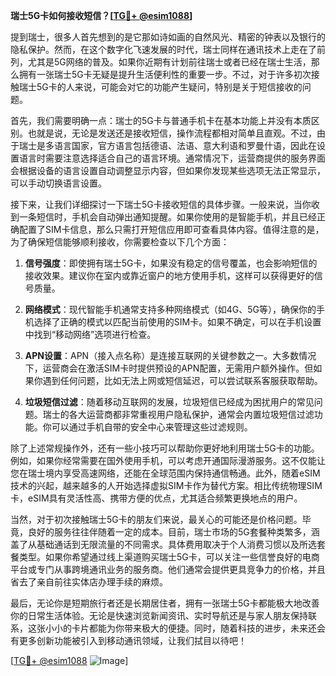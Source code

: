 **瑞士5G卡如何接收短信？[[TG💪+ @esim1088](https://t.me/s/esim1088)]**

提到瑞士，很多人首先想到的是它那如诗如画的自然风光、精密的钟表以及银行的隐私保护。然而，在这个数字化飞速发展的时代，瑞士同样在通讯技术上走在了前列，尤其是5G网络的普及。如果你近期有计划前往瑞士或者已经在瑞士生活，那么拥有一张瑞士5G卡无疑是提升生活便利性的重要一步。不过，对于许多初次接触瑞士5G卡的人来说，可能会对它的功能产生疑问，特别是关于短信接收的问题。

首先，我们需要明确一点：瑞士的5G卡与普通手机卡在基本功能上并没有本质区别。也就是说，无论是发送还是接收短信，操作流程都相对简单且直观。不过，由于瑞士是多语言国家，官方语言包括德语、法语、意大利语和罗曼什语，因此在设置语言时需要注意选择适合自己的语言环境。通常情况下，运营商提供的服务界面会根据设备的语言设置自动调整显示内容，但如果你发现某些选项无法正常显示，可以手动切换语言设置。

接下来，让我们详细探讨一下瑞士5G卡接收短信的具体步骤。一般来说，当你收到一条短信时，手机会自动弹出通知提醒。如果你使用的是智能手机，并且已经正确配置了SIM卡信息，那么只需打开短信应用即可查看具体内容。值得注意的是，为了确保短信能够顺利接收，你需要检查以下几个方面：

1. **信号强度**：即使拥有瑞士5G卡，如果没有稳定的信号覆盖，也会影响短信的接收效果。建议你在室内或靠近窗户的地方使用手机，这样可以获得更好的信号质量。
   
2. **网络模式**：现代智能手机通常支持多种网络模式（如4G、5G等），确保你的手机选择了正确的模式以匹配当前使用的SIM卡。如果不确定，可以在手机设置中找到“移动网络”选项进行检查。

3. **APN设置**：APN（接入点名称）是连接互联网的关键参数之一。大多数情况下，运营商会在激活SIM卡时提供预设的APN配置，无需用户额外操作。但如果你遇到任何问题，比如无法上网或短信延迟，可以尝试联系客服获取帮助。

4. **垃圾短信过滤**：随着移动互联网的发展，垃圾短信已经成为困扰用户的常见问题。瑞士的各大运营商都非常重视用户隐私保护，通常会内置垃圾短信过滤功能。你可以通过手机自带的安全中心来管理这些过滤规则。

除了上述常规操作外，还有一些小技巧可以帮助你更好地利用瑞士5G卡的功能。例如，如果你经常需要在国外使用手机，可以考虑开通国际漫游服务。这不仅能让您在瑞士境内享受高速网络，还能在全球范围内保持通信畅通。此外，随着eSIM技术的兴起，越来越多的人开始选择虚拟SIM卡作为替代方案。相比传统物理SIM卡，eSIM具有灵活性高、携带方便的优点，尤其适合频繁更换地点的用户。

当然，对于初次接触瑞士5G卡的朋友们来说，最关心的可能还是价格问题。毕竟，良好的服务往往伴随着一定的成本。目前，瑞士市场的5G套餐种类繁多，涵盖了从基础通话到无限流量的不同需求。具体费用取决于个人消费习惯以及所选套餐类型。如果你希望通过线上渠道购买瑞士5G卡，可以关注一些信誉良好的电商平台或专门从事跨境通讯业务的服务商。他们通常会提供更具竞争力的价格，并且省去了亲自前往实体店办理手续的麻烦。

最后，无论你是短期旅行者还是长期居住者，拥有一张瑞士5G卡都能极大地改善你的日常生活体验。无论是快速浏览新闻资讯、实时导航还是与家人朋友保持联系，这张小小的卡片都能为你带来极大的便捷。同时，随着科技的进步，未来还会有更多创新功能被引入到移动通讯领域，让我们拭目以待吧！

[[TG💪+ @esim1088](https://t.me/s/esim1088) ![Image](https://i.postimg.cc/4NQfJmqS/Snipaste-2025-05-13-00-14-12.png)]